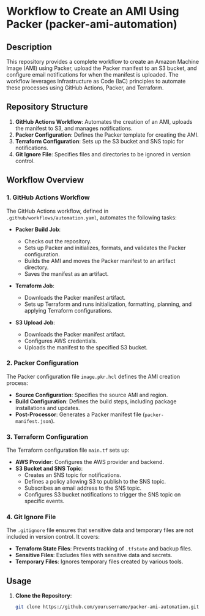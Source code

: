 # Workflow to Create an AMI Using Packer (packer-ami-automation)

## Description

This repository provides a complete workflow to create an Amazon Machine Image (AMI) using Packer, upload the Packer manifest to an S3 bucket, and configure email notifications for when the manifest is uploaded. The workflow leverages Infrastructure as Code (IaC) principles to automate these processes using GitHub Actions, Packer, and Terraform.

## Repository Structure

1. **GitHub Actions Workflow**: Automates the creation of an AMI, uploads the manifest to S3, and manages notifications.
2. **Packer Configuration**: Defines the Packer template for creating the AMI.
3. **Terraform Configuration**: Sets up the S3 bucket and SNS topic for notifications.
4. **Git Ignore File**: Specifies files and directories to be ignored in version control.

## Workflow Overview

### 1. GitHub Actions Workflow

The GitHub Actions workflow, defined in `.github/workflows/automation.yaml`, automates the following tasks:

- **Packer Build Job**:
  - Checks out the repository.
  - Sets up Packer and initializes, formats, and validates the Packer configuration.
  - Builds the AMI and moves the Packer manifest to an artifact directory.
  - Saves the manifest as an artifact.

- **Terraform Job**:
  - Downloads the Packer manifest artifact.
  - Sets up Terraform and runs initialization, formatting, planning, and applying Terraform configurations.

- **S3 Upload Job**:
  - Downloads the Packer manifest artifact.
  - Configures AWS credentials.
  - Uploads the manifest to the specified S3 bucket.

### 2. Packer Configuration 

The Packer configuration file `image.pkr.hcl` defines the AMI creation process:

- **Source Configuration**: Specifies the source AMI and region.
- **Build Configuration**: Defines the build steps, including package installations and updates.
- **Post-Processor**: Generates a Packer manifest file (`packer-manifest.json`).

### 3. Terraform Configuration

The Terraform configuration file `main.tf` sets up:

- **AWS Provider**: Configures the AWS provider and backend.
- **S3 Bucket and SNS Topic**:
  - Creates an SNS topic for notifications.
  - Defines a policy allowing S3 to publish to the SNS topic.
  - Subscribes an email address to the SNS topic.
  - Configures S3 bucket notifications to trigger the SNS topic on specific events.

### 4. Git Ignore File

The `.gitignore` file ensures that sensitive data and temporary files are not included in version control. It covers:

- **Terraform State Files**: Prevents tracking of `.tfstate` and backup files.
- **Sensitive Files**: Excludes files with sensitive data and secrets.
- **Temporary Files**: Ignores temporary files created by various tools.

## Usage

1. **Clone the Repository**:

   ```bash
   git clone https://github.com/yourusername/packer-ami-automation.git
